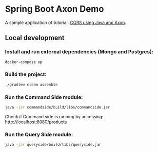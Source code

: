 # Spring Boot Axon Demo

A sample application of tutorial: [CQRS using Java and Axon](https://dev.to/fabiothiroki/cqrs-basics-and-application-structure-2ac2).

## Local development

### Install and run external dependencies (Mongo and Postgres):
```bash
docker-compose up
```

### Build the project:
```bash
./gradlew clean assemble
```

### Run the Command Side module:
```bash
java -jar commandside/build/libs/commandside.jar
```

Check if Command side is running by accessing: http://localhost:8080/products

### Run the Query Side module:
```bash
java -jar queryside/build/libs/queryside.jar
```